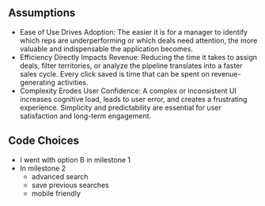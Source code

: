 ## Assumptions

- Ease of Use Drives Adoption: The easier it is for a manager to identify which reps are underperforming or which deals need attention, the more valuable and indispensable the application becomes.
- Efficiency Directly Impacts Revenue: Reducing the time it takes to assign deals, filter territories, or analyze the pipeline translates into a faster sales cycle. Every click saved is time that can be spent on revenue-generating activities.
- Complexity Erodes User Confidence: A complex or inconsistent UI increases cognitive load, leads to user error, and creates a frustrating experience. Simplicity and predictability are essential for user satisfaction and long-term engagement.


## Code Choices
- I went with option B in milestone 1
- In milestone 2
  - advanced search
  - save previous searches
  - mobile friendly
